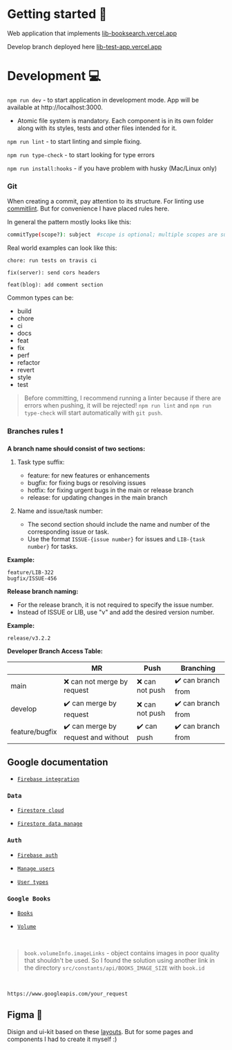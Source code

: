 #  Getting started :wave:
Web application that implements [lib-booksearch.vercel.app](https://lib-booksearch.vercel.app/)

Develop branch deployed here [lib-test-app.vercel.app](https://lib-test-app.vercel.app/)
# Development :computer:
`npm run dev` - to start application in development mode. App will be available at http://localhost:3000. 
- Atomic file system is mandatory. Each component is in its own folder along with its styles, tests and other files intended for it.

`npm run lint` - to start linting and simple fixing.

`npm run type-check` - to start looking for type errors
 
`npm run install:hooks` - if you have problem with husky (Mac/Linux only)

###  Git
When creating a commit, pay attention to its structure. For linting use [commitlint](https://github.com/conventional-changelog/commitlint). But for convenience I have placed rules here.

In general the pattern mostly looks like this:
```sh
commitType(scope?): subject  #scope is optional; multiple scopes are supported (current delimiter options: "/", "\" and ",")
```

Real world examples can look like this:

```
chore: run tests on travis ci
```

```
fix(server): send cors headers
```

```
feat(blog): add comment section
```
Common types can be:

  - build
  - chore
  - ci
  - docs
  - feat
  - fix
  - perf
  - refactor
  - revert
  - style
  - test

> Before committing, I recommend running a linter because if there are errors when pushing, it will be rejected! `npm run lint` and `npm run type-check` will start automatically with `git push`.

###  Branches rules :heavy_exclamation_mark:

**A branch name should consist of two sections:**

1. Task type suffix:

   - feature: for new features or enhancements
   - bugfix: for fixing bugs or resolving issues
   - hotfix: for fixing urgent bugs in the main or release branch
   - release: for updating changes in the main branch

2. Name and issue/task number:

   - The second section should include the name and number of the corresponding issue or task.
   - Use the format `ISSUE-{issue number}` for issues and `LIB-{task number}` for tasks.

**Example:**

```
feature/LIB-322
bugfix/ISSUE-456
```
**Release branch naming:**

   - For the release branch, it is not required to specify the issue number.
   - Instead of ISSUE or LIB, use "v" and add the desired version number.

**Example:**

```
release/v3.2.2
```

**Developer Branch Access Table:**

|                | MR           | Push       | Branching|
|----------------|--------------------|--------------|---------|
|main 				 |:x: can not merge by request|:x: can not push           | :heavy_check_mark: can branch from|
|develop         |:heavy_check_mark:	can merge by request   |:x: can not push         | :heavy_check_mark: can branch from|
|feature/bugfix  | :heavy_check_mark: can merge by request and without| :heavy_check_mark: can push | :heavy_check_mark: can branch from|

##  Google documentation

 - [`Firebase integration`](https://firebase.google.com/docs/web/setup#add-sdk-and-initialize)

### `Data`

 - [`Firestore cloud`](https://firebase.google.com/docs/firestore/query-data/get-data?hl=en&authuser=2)

 - [`Firestore data manage`](https://firebase.google.com/docs/firestore/manage-data/structure-data)

### `Auth`

 - [`Firebase auth`](https://firebase.google.com/docs/auth/web/firebaseui)

 - [`Manage users`](https://firebase.google.com/docs/auth/web/manage-users)

 - [`User types`](https://firebase.google.com/docs/reference/js/auth.user)

### `Google Books`

 - [`Books`](https://developers.google.com/books/docs/v1/getting_started)

 - [`Volume`](https://developers.google.com/books/docs/v1/reference/volumes#resource-representations)

<br>

> `book.volumeInfo.imageLinks` - object contains images in poor quality that shouldn't be used. So I found the solution using another link in the directory `src/constants/api/BOOKS_IMAGE_SIZE` with `book.id`

<br>

```
https://www.googleapis.com/your_request
```

##  Figma :art:

Disign and ui-kit based on these [layouts](https://www.figma.com/file/3KUeji625hyCsGa52g8MIB/Cosssy-%5BFurniture-store%5D-(Community)?type=design&node-id=451-965). But for some pages and components I had to create it myself :)



